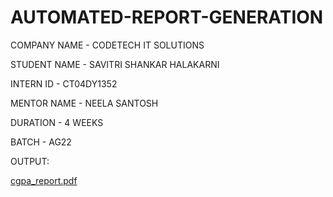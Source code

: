 # AUTOMATED-REPORT-GENERATION

COMPANY NAME - CODETECH IT SOLUTIONS

STUDENT NAME - SAVITRI SHANKAR HALAKARNI

INTERN ID - CT04DY1352

MENTOR NAME - NEELA SANTOSH

DURATION - 4 WEEKS

BATCH - AG22

OUTPUT:

[cgpa_report.pdf](https://github.com/user-attachments/files/22139535/cgpa_report.pdf)
